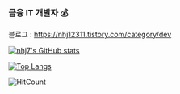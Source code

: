 ### 금융 IT 개발자 💰

블로그 : https://nhj12311.tistory.com/category/dev

[![nhj7's GitHub stats](https://github-readme-stats.vercel.app/api?username=nhj7&show_icons=true)](https://github.com/nhj7)

[![Top Langs](https://github-readme-stats.vercel.app/api/top-langs/?username=nhj7&hide=css,html&langs_count=8)](https://github.com/nhj7)

![HitCount](http://hits.dwyl.co/nhj7/nhj7.svg)
<!--
**nhj7/nhj7** is a ✨ _special_ ✨ repository because its `README.md` (this file) appears on your GitHub profile.

Here are some ideas to get you started:

- 🔭 I’m currently working on ...
- 🌱 I’m currently learning ...
- 👯 I’m looking to collaborate on ...
- 🤔 I’m looking for help with ...
- 💬 Ask me about ...
- 📫 How to reach me: ...
- 😄 Pronouns: ...
- ⚡ Fun fact: ...
-->

